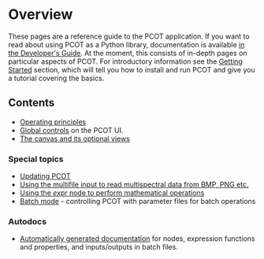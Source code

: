 # Overview

These pages are a reference guide to the PCOT application. If you 
want to read about using PCOT as a Python library, documentation
is available [in the Developer's Guide](../devguide/library/).
At the moment, this consists of in-depth pages on particular aspects of PCOT.
For introductory information see 
the [Getting Started](../gettingstarted/) section, which will tell you how
to install and run PCOT and give you a tutorial covering the basics.


## Contents
* [Operating principles](principles)
* [Global controls](globalcontrols) on the PCOT UI.
* [The canvas and its optional views](canvas)

### Special topics
* [Updating PCOT](update.md)
* [Using the multifile input to read multispectral data from BMP, PNG etc.](multifile)
* [Using the *expr* node to perform mathematical operations](expr.md)
* [Batch mode](batch/index.md) - controlling PCOT with parameter files for batch operations

### Autodocs

* [Automatically generated documentation](/autodocs) for nodes, expression
functions and properties, and inputs/outputs in batch files.

